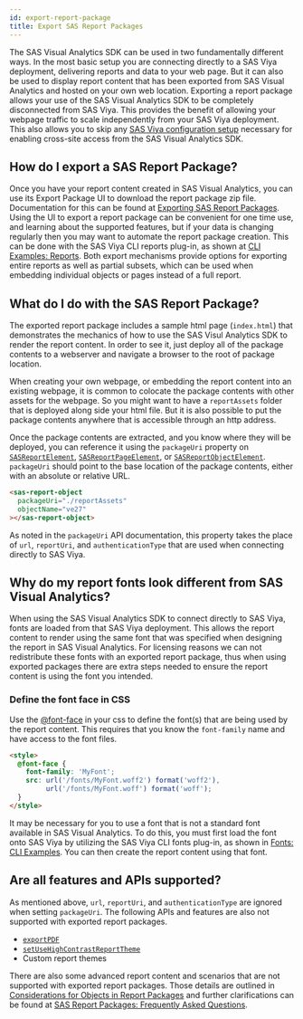 ```yaml
---
id: export-report-package
title: Export SAS Report Packages
---
```


The SAS Visual Analytics SDK can be used in two fundamentally different ways. In the most basic setup you are connecting directly to a SAS Viya deployment, delivering reports and data to your web page.  But it can also be used to display report content that has been exported from SAS Visual Analytics and hosted on your own web location. Exporting a report package allows your use of the SAS Visual Analytics SDK to be completely disconnected from SAS Viya. This provides the benefit of allowing your webpage traffic to scale independently from your SAS Viya deployment. This also allows you to skip any [SAS Viya configuration setup](guides/viya-setup.md) necessary for enabling cross-site access from the SAS Visual Analytics SDK.

## How do I export a SAS Report Package?

Once you have your report content created in SAS Visual Analytics, you can use its Export Package UI to download the report package zip file. Documentation for this can be found at <a target="_blank" href="https://documentation.sas.com/?cdcId=vacdc&cdcVersion=v_008&docsetId=vareports&docsetTarget=p0log1ce8qcj4cn15k0oby258pdb.htm">Exporting SAS Report Packages</a>. Using the UI to export a report package can be convenient for one time use, and learning about the supported features, but if your data is changing regularly then you may want to automate the report package creation. This can be done with the SAS Viya CLI reports plug-in, as shown at <a target="_blank" href="https://documentation.sas.com/?cdcId=sasadmincdc&cdcVersion=v_014&docsetId=calcli&docsetTarget=n09r8rzfe0xt6gn1krnt75beevgk.htm">CLI Examples: Reports</a>. Both export mechanisms provide options for exporting entire reports as well as partial subsets, which can be used when embedding individual objects or pages instead of a full report.

## What do I do with the SAS Report Package?

The exported report package includes a sample html page (`index.html`) that demonstrates the mechanics of how to use the SAS Visul Analytics SDK to render the report content. In order to see it, just deploy all of the package contents to a webserver and navigate a browser to the root of package location.

When creating your own webpage, or embedding the report content into an existing webpage, it is common to colocate the package contents with other assets for the webpage. So you might want to have a `reportAssets` folder that is deployed along side your html file. But it is also possible to put the package contents anywhere that is accessible through an http address.

Once the package contents are extracted, and you know where they will be deployed, you can reference it using the `packageUri` property on [`SASReportElement`](api/SASReportElement.md#packageuri-string), [`SASReportPageElement`](api/SASReportPageElement.md#packageuri-string), or [`SASReportObjectElement`](api/SASReportObjectElement.md#packageuri-string). `packageUri` should point to the base location of the package contents, either with an absolute or relative URL. 

```html
<sas-report-object
  packageUri="./reportAssets"
  objectName="ve27"
></sas-report-object>
```
As noted in the `packageUri` API documentation, this property takes the place of `url`, `reportUri`, and `authenticationType` that are used when connecting directly to SAS Viya.

## Why do my report fonts look different from SAS Visual Analytics?

When using the SAS Visual Analytics SDK to connect directly to SAS Viya, fonts are loaded from that SAS Viya deployment. This allows the report content to render using the same font that was specified when designing the report in SAS Visual Analytics. For licensing reasons we can not redistribute these fonts with an exported report package, thus when using exported packages there are extra steps needed to ensure the report content is using the font you intended.

### Define the font face in CSS

Use the [@font-face](https://developer.mozilla.org/en-US/docs/Web/CSS/@font-face) in your css to define the font(s) that are being used by the report content. This requires that you know the `font-family` name and have access to the font files.

```html
<style>
  @font-face {
    font-family: 'MyFont';
    src: url('/fonts/MyFont.woff2') format('woff2'),
         url('/fonts/MyFont.woff') format('woff');
  }
</style>
```

It may be necessary for you to use a font that is not a standard font available in SAS Visual Analytics. To do this, you must first load the font onto SAS Viya by utilizing the SAS Viya CLI fonts plug-in, as shown in <a target="_blank" href="https://documentation.sas.com/?cdcId=sasadmincdc&cdcVersion=v_014&docsetId=calfonts&docsetTarget=p0z64ee1ufe5vpn1pibg7pzhsgrb.htm">Fonts: CLI Examples</a>. You can then create the report content using that font.

## Are all features and APIs supported?

As mentioned above, `url`, `reportUri`, and `authenticationType` are ignored when setting `packageUri`.  The following APIs and features are also not supported with exported report packages.
* [`exportPDF`](api/ReportHandle.md#exportpdfoptions-exportpdfoptions-promise-string)
* [`setUseHighContrastReportTheme`](api/setUseHighContrastReportTheme.md)
* Custom report themes

There are also some advanced report content and scenarios that are not supported with exported report packages. Those details are outlined in <a target="_blank" href="https://documentation.sas.com/?cdcId=vacdc&cdcVersion=v_008&docsetId=varef&docsetTarget=n1tbiwkzea35nin1wbvjdcregjcs.htm#p0bfdy2hrkw4lzn1glyhtfu02t2h">Considerations for Objects in Report Packages</a> and further clarifications can be found at <a target="_blank" href="https://documentation.sas.com/?docsetVersion=v_002&docsetId=varef&docsetTarget=n1tbiwkzea35nin1wbvjdcregjcs.htm#p080fwv713hlzfn1cjvls3mfg6u0">SAS Report Packages: Frequently Asked Questions</a>.
